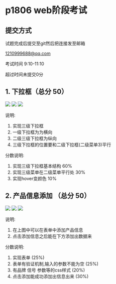 # p1806 web阶段考试

## 提交方式
试题完成后提交至git然后把连接发至邮箱

1210999688@qq.com

考试时间 9:10-11:10

超过时间未提交0分

## 1. 下拉框（总分 50）

![](case2/1.png)
![](case2/2.png)
![](case2/3.png)

说明:

1. 实现三级下拉框
2. 一级下拉框为为横向
3. 二级三级下拉框为纵向
4. 三级下拉框的位置要和二级下拉框(二级菜单3)平行

分数说明:

1. 实现三级下拉框基本结构 60%
2. 实现三级菜单在二级菜单平行处 30%
3. 实现hover变颜色 10%

## 2. 产品信息添加 （总分 50）

![](case1/case4.png)
![](case1/case3.png)
![](case1/case2.png)

说明:

1. 在上图中可以在表单中添加产品信息
2. 点击添加信息之后能在下方添加出数据来

分数说明:

1. 实现表单 (25%)
2. 表单有验证机制,输入的参数不能为空 (25%)
3. 有品牌 信号 参数等的css样式 (20%)
3. 点击添加能成功添加出信息出来 (30%)









#### 